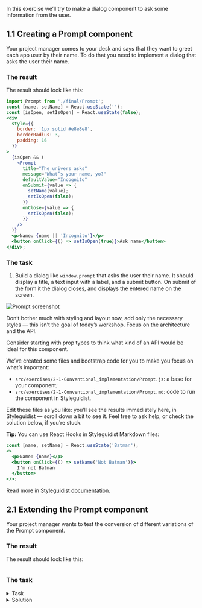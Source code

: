 In this exercise we’ll try to make a dialog component to ask some information from the user.

## 1.1 Creating a Prompt component

Your project manager comes to your desk and says that they want to greet each app user by their name. To do that you need to implement a dialog that asks the user their name.

### The result

The result should look like this:

```jsx noeditor
import Prompt from './final/Prompt';
const [name, setName] = React.useState('');
const [isOpen, setIsOpen] = React.useState(false);
<div
  style={{
    border: '1px solid #e8e8e8',
    borderRadius: 3,
    padding: 16
  }}
>
  {isOpen && (
    <Prompt
      title="The univers asks"
      message="What’s your name, yo?"
      defaultValue="Incognito"
      onSubmit={value => {
        setName(value);
        setIsOpen(false);
      }}
      onClose={value => {
        setIsOpen(false);
      }}
    />
  )}
  <p>Name: {name || 'Incognito'}</p>
  <button onClick={() => setIsOpen(true)}>Ask name</button>
</div>;
```

### The task

1. Build a dialog like `window.prompt` that asks the user their name. It should display a title, a text input with a label, and a submit button. On submit of the form it the dialog closes, and displays the entered name on the screen.

![Prompt screenshot](assets/window-prompt.png)

Don’t bother much with styling and layout now, add only the necessary styles — this isn’t the goal of today’s workshop. Focus on the architecture and the API.

Consider starting with prop types to think what kind of an API would be ideal for this component.

We’ve created some files and bootstrap code for you to make you focus on what’s important:

- `src/exercises/2-1-Conventional_implementation/Prompt.js`: a base for your component;
- `src/exercises/2-1-Conventional_implementation/Prompt.md`: code to run the component in Styleguidist.

Edit these files as you like: you’ll see the results immediately here, in Styleguidist — scroll down a bit to see it. Feel free to ask help, or check the solution below, if you’re stuck.

**Tip:** You can use React Hooks in Styleguidist Markdown files:

```jsx static
const [name, setName] = React.useState('Batman');
<>
  <p>Name: {name}</p>
  <button onClick={() => setName('Not Batman')}>
    I’m not Batman
  </button>
</>;
```

Read more in [Styleguidist documentation](https://react-styleguidist.js.org/docs/documenting.html).

## 2.1 Extending the Prompt component

Your project manager wants to test the conversion of different variations of the Prompt component.

### The result

The result should look like this:

```jsx {"file": "final/Prompt.md", "noeditor": true}
```

### The task

<details>
 <summary>Task</summary>

1. Add an option to render close button (`×`) in the top rigth corner of the dialog. On click it should close the dialog without submitting the form.
2. Add an option to show a semitransparent backdrop that also should close the dialog on click.
3. Add an option to add a “Cancel” button that’s displayed after the the submit button. On click it should close the dialog without submitting the form.

Again, consider starting with prop types to think what kind of an API would be ideal for these changes.

</details>

<details>
 <summary>Solution</summary>

The `Prompt` component (`src/exercises/2-1-Single_use_case_component/Prompt.js`):

```jsx {"file": "final/Prompt.js", "static": true}
```

The usage (`src/exercises/2-1-Single_use_case_component/Prompt.md`):

```md {"file": "final/Prompt.md", "static": true}
```

</details>
